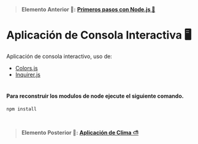 > __Elemento Anterior 👀:__ __[Primeros pasos con Node.js 🦶](https://github.com/Paserno/curso-node-tabla)__
# Aplicación de Consola Interactiva 🖥️
Aplicación de consola interactivo, uso de:
* [Colors.js](https://www.npmjs.com/package/colors)
* [Inquirer.js](https://www.npmjs.com/package/inquirer)

#
#### Para reconstruir los modulos de node ejecute el siguiente comando.
````
npm install
````

<br>

> __Elemento Posterior 👀:__ __[Aplicación de Clima ⛅](https://github.com/Paserno/node-clima-app-terminal)__

